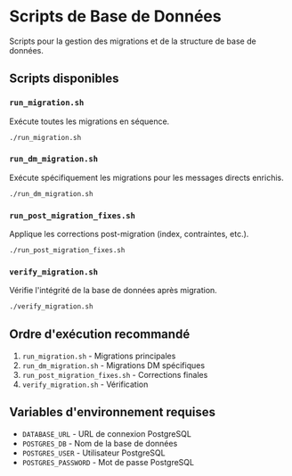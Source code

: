 # Scripts de Base de Données

Scripts pour la gestion des migrations et de la structure de base de données.

## Scripts disponibles

### `run_migration.sh`
Exécute toutes les migrations en séquence.

```bash
./run_migration.sh
```

### `run_dm_migration.sh`
Exécute spécifiquement les migrations pour les messages directs enrichis.

```bash
./run_dm_migration.sh
```

### `run_post_migration_fixes.sh`
Applique les corrections post-migration (index, contraintes, etc.).

```bash
./run_post_migration_fixes.sh
```

### `verify_migration.sh`
Vérifie l'intégrité de la base de données après migration.

```bash
./verify_migration.sh
```

## Ordre d'exécution recommandé

1. `run_migration.sh` - Migrations principales
2. `run_dm_migration.sh` - Migrations DM spécifiques  
3. `run_post_migration_fixes.sh` - Corrections finales
4. `verify_migration.sh` - Vérification

## Variables d'environnement requises

- `DATABASE_URL` - URL de connexion PostgreSQL
- `POSTGRES_DB` - Nom de la base de données
- `POSTGRES_USER` - Utilisateur PostgreSQL
- `POSTGRES_PASSWORD` - Mot de passe PostgreSQL 